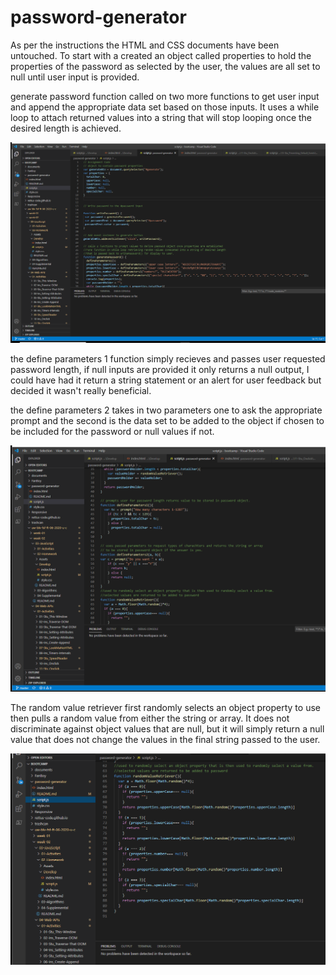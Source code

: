 # password-generator
As per the instructions the HTML and CSS documents have been untouched. 
To start with a created an object called properties to hold the properties of the password as
selected by the user, the values are all set to null until user input is provided.

generate password function called on two more functions to get user input and append the appropriate data set based on those inputs. It uses a while loop to attach returned values into a string that will stop looping once the desired length is achieved. 

![](/images/Screenshot1.png)

the define parameters 1 function simply recieves and passes user requested password length, if null inputs are provided it only returns a null output, I could have had it return a string statement or an alert for user feedback but decided it wasn't really beneficial.

the define parameters 2 takes in two parameters one to ask the appropriate prompt and the second is the data set to be added to the object if chosen to be included for the password or null values if not. 

![](/images/Screenshot3.png)

The random value retriever first randomly selects an object property to use then pulls a random value from either the string or array. It does not discriminate against object values that are null, but it will simply return a null value that does not change the values in the final string passed to the user.


![](/images/Screenshot2.png)